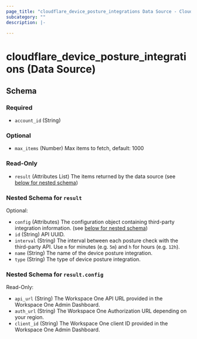 ```yaml
---
page_title: "cloudflare_device_posture_integrations Data Source - Cloudflare"
subcategory: ""
description: |-
  
---
```


# cloudflare_device_posture_integrations (Data Source)




<!-- schema generated by tfplugindocs -->
## Schema

### Required

- `account_id` (String)

### Optional

- `max_items` (Number) Max items to fetch, default: 1000

### Read-Only

- `result` (Attributes List) The items returned by the data source (see [below for nested schema](#nestedatt--result))

<a id="nestedatt--result"></a>
### Nested Schema for `result`

Optional:

- `config` (Attributes) The configuration object containing third-party integration information. (see [below for nested schema](#nestedatt--result--config))
- `id` (String) API UUID.
- `interval` (String) The interval between each posture check with the third-party API. Use `m` for minutes (e.g. `5m`) and `h` for hours (e.g. `12h`).
- `name` (String) The name of the device posture integration.
- `type` (String) The type of device posture integration.

<a id="nestedatt--result--config"></a>
### Nested Schema for `result.config`

Read-Only:

- `api_url` (String) The Workspace One API URL provided in the Workspace One Admin Dashboard.
- `auth_url` (String) The Workspace One Authorization URL depending on your region.
- `client_id` (String) The Workspace One client ID provided in the Workspace One Admin Dashboard.


